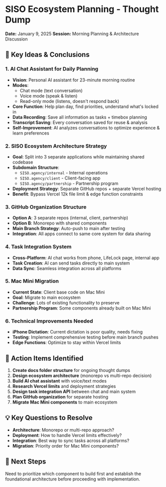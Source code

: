 # SISO Ecosystem Planning - Thought Dump
**Date:** January 9, 2025
**Session:** Morning Planning & Architecture Discussion

## 🧠 Key Ideas & Conclusions

### 1. AI Chat Assistant for Daily Planning
- **Vision**: Personal AI assistant for 23-minute morning routine
- **Modes**: 
  - Chat mode (text conversation)
  - Voice mode (speak & listen)
  - Read-only mode (listens, doesn't respond back)
- **Core Function**: Help plan day, find priorities, understand what's locked in
- **Data Recording**: Save all information as tasks + timebox planning
- **Transcript Saving**: Every conversation saved for reuse & analysis
- **Self-Improvement**: AI analyzes conversations to optimize experience & learn preferences

### 2. SISO Ecosystem Architecture Strategy
- **Goal**: Split into 3 separate applications while maintaining shared codebase
- **Subdomain Structure**:
  - `SISO.agency/internal` - Internal operations
  - `SISO.agency/client` - Client-facing app  
  - `SISO.agency/partnership` - Partnership program
- **Deployment Strategy**: Separate GitHub repos + separate Vercel hosting
- **Benefit**: Bypass Vercel 12k file limit & edge function constraints

### 3. GitHub Organization Structure
- **Option A**: 3 separate repos (internal, client, partnership)
- **Option B**: Monorepo with shared components
- **Main Branch Strategy**: Auto-push to main after testing
- **Integration**: All apps connect to same core system for data sharing

### 4. Task Integration System
- **Cross-Platform**: AI chat works from phone, LifeLock page, internal app
- **Task Creation**: AI can send tasks directly to main system
- **Data Sync**: Seamless integration across all platforms

### 5. Mac Mini Migration
- **Current State**: Client base code on Mac Mini
- **Goal**: Migrate to main ecosystem
- **Challenge**: Lots of existing functionality to preserve
- **Partnership Program**: Some components already built on Mac Mini

### 6. Technical Improvements Needed
- **iPhone Dictation**: Current dictation is poor quality, needs fixing
- **Testing**: Implement comprehensive testing before main branch pushes
- **Edge Functions**: Optimize to stay within Vercel limits

## 🎯 Action Items Identified

1. **Create docs folder structure** for ongoing thought dumps
2. **Design ecosystem architecture** (monorepo vs multi-repo decision)
3. **Build AI chat assistant** with voice/text modes
4. **Research Vercel limits** and deployment strategies
5. **Design task integration API** between chat and main system
6. **Plan GitHub organization** for separate hosting
7. **Migrate Mac Mini components** to main ecosystem

## 💡 Key Questions to Resolve

- **Architecture**: Monorepo or multi-repo approach?
- **Deployment**: How to handle Vercel limits effectively?
- **Integration**: Best way to sync tasks across all platforms?
- **Migration**: Priority order for Mac Mini components?

## 🚀 Next Steps

Need to prioritize which component to build first and establish the foundational architecture before proceeding with implementation.